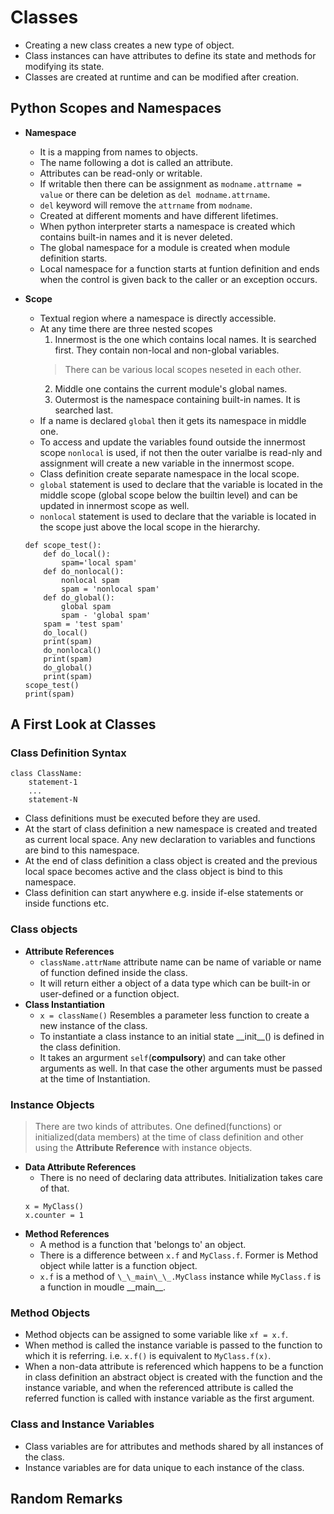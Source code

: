 # Classes
- Creating a new class creates a new type of object.
- Class instances can have attributes to define its state and methods for modifying its state.
- Classes are created at runtime and can be modified after creation.
## Python Scopes and Namespaces
- **Namespace**
	- It is a mapping from names to objects.
	- The name following a dot is called an attribute.
	- Attributes can be read-only or writable.
	- If writable then there can be assignment as `modname.attrname = value` or there can be deletion as `del modname.attrname`.
	- `del` keyword will remove the `attrname` from `modname`.
	- Created at different moments and have different lifetimes.
	- When python interpreter starts a namespace is created which contains built-in names and it is never deleted.
	- The global namespace for a module is created when module definition starts.
	- Local namespace for a function starts at funtion definition and ends when the control is given back to the caller or an exception occurs.
- **Scope**
	- Textual region where a namespace is directly accessible.
	- At any time there are three nested scopes
		1. Innermost is the one which contains local names. It is searched first. They contain non-local and non-global variables.
		> There can be various local scopes neseted in each other.
		2. Middle one contains the current module's global names.
		3. Outermost is the namespace containing built-in names. It is searched last.
	- If a name is declared `global` then it gets its namespace in middle one.
	- To access and update the variables found outside the innermost scope `nonlocal` is used, if not then the outer varialbe is read-nly and assignment will create a new variable in the innermost scope.
	- Class definition create separate namespace in the local scope.
	- `global` statement is used to declare that the variable is located in the middle scope (global scope below the builtin level) and can be updated in innermost scope as well.
	- `nonlocal` statement is used to declare that the variable is located in the scope just above the local scope in the hierarchy.
	
	```
	def scope_test():
		def do_local():
			spam='local spam'
		def do_nonlocal():
			nonlocal spam
			spam = 'nonlocal spam'
		def do_global():
			global spam
			spam - 'global spam'
		spam = 'test spam'
		do_local()
		print(spam)
		do_nonlocal()
		print(spam)
		do_global()
		print(spam)
	scope_test()
	print(spam)
	```
## A First Look at Classes
### Class Definition Syntax
```
class ClassName:
	statement-1
	...
	statement-N
```
- Class definitions must be executed before they are used.
- At the start of class definition a new namespace is created and treated as current local space. Any new declaration to variables and functions are bind to this namespace.
- At the end of class definition a class object is created and the previous local space becomes active and the class object is bind to this namespace.
- Class definition can start anywhere e.g. inside if-else statements or inside functions etc.
### Class objects
- **Attribute References**
	- `className.attrName` attribute name can be name of variable or name of function defined inside the class.
	- It will return either a object of a data type which can be built-in or user-defined or a function object.
- **Class Instantiation**
	- `x = className()` Resembles a parameter less function to create a new instance of the class.
	- To instantiate a class instance to an initial state \_\_init\_\_() is defined in the class definition.
	- It takes an argurment `self`(**compulsory**) and can take other arguments as well. In that case the other arguments must be passed at the time of Instantiation.
### Instance Objects
> There are two kinds of attributes. One defined(functions) or initialized(data members) at the time of class definition and other using the **Attribute Reference** with instance objects.
- **Data Attribute References**
	- There is no need of declaring data attributes. Initialization takes care of that.
	```
	x = MyClass()
	x.counter = 1
	```
- **Method References**
	- A method is a function that 'belongs to' an object.
	- There is a difference between `x.f` and `MyClass.f`. Former is Method object while latter is a function object.
	- `x.f` is a method of `\_\_main\_\_.MyClass` instance while `MyClass.f` is a function in moudle \_\_main\_\_.
### Method Objects
- Method objects can be assigned to some variable like `xf = x.f`.
- When method is called the instance variable is passed to the function to which it is referring. i.e. `x.f()` is equivalent to `MyClass.f(x)`.
- When a non-data attribute is referenced which happens to be a function in class definition an abstract object is created with the function and the instance variable, and when the referenced attribute is called the referred function is called with instance variable as the first argument.
### Class and Instance Variables
- Class variables are for attributes and methods shared by all instances of the class.
- Instance variables are for data unique to each instance of the class.
## Random Remarks
